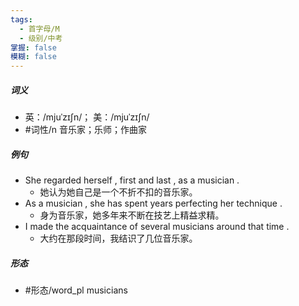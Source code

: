 ```yaml
---
tags:
  - 首字母/M
  - 级别/中考
掌握: false
模糊: false
---
```

##### 词义
- 英：/mjuˈzɪʃn/； 美：/mjuˈzɪʃn/
- #词性/n  音乐家；乐师；作曲家
##### 例句
- She regarded herself , first and last , as a musician .
	- 她认为她自己是一个不折不扣的音乐家。
- As a musician , she has spent years perfecting her technique .
	- 身为音乐家，她多年来不断在技艺上精益求精。
- I made the acquaintance of several musicians around that time .
	- 大约在那段时间，我结识了几位音乐家。
##### 形态
- #形态/word_pl musicians
